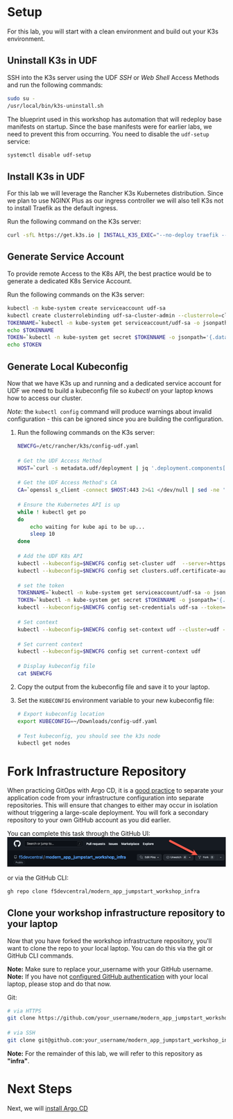 
# Setup

For this lab, you will start with a clean environment and build out your K3s environment.

## Uninstall K3s in UDF

SSH into the K3s server using the UDF *SSH* or *Web Shell* Access Methods and run the following commands:

```bash
sudo su -
/usr/local/bin/k3s-uninstall.sh
```

The blueprint used in this workshop has automation that will redeploy base manifests on startup. Since the base manifests were for earlier labs, we need to prevent this from occurring. You need to disable the `udf-setup` service:

```bash
systemctl disable udf-setup
```

## Install K3s in UDF

For this lab we will leverage the Rancher K3s Kubernetes distribution.  Since we plan to use NGINX Plus as our ingress controller we will also tell K3s not to install Traefik as the default ingress.

Run the following command on the K3s server:

```bash
curl -sfL https://get.k3s.io | INSTALL_K3S_EXEC="--no-deploy traefik --egress-selector-mode=disabled --bind-address 10.1.1.5" sh -s -
```

## Generate Service Account

To provide remote Access to the K8s API, the best practice would be to generate a dedicated K8s Service Account.

Run the following commands on the K3s server:

```bash
kubectl -n kube-system create serviceaccount udf-sa
kubectl create clusterrolebinding udf-sa-cluster-admin --clusterrole=cluster-admin --serviceaccount=kube-system:udf-sa
TOKENNAME=`kubectl -n kube-system get serviceaccount/udf-sa -o jsonpath='{.secrets[0].name}'`
echo $TOKENNAME
TOKEN=`kubectl -n kube-system get secret $TOKENNAME -o jsonpath='{.data.token}' | base64 --decode`
echo $TOKEN
```

## Generate Local Kubeconfig

Now that we have K3s up and running and a dedicated service account for UDF we need to build a kubeconfig file so *kubectl* on your laptop knows how to access our cluster.

*Note:* the `kubectl config` command will produce warnings about invalid configuration - this can be ignored since you are building the configuration.

1. Run the following commands on the K3s server:

    ```bash
    NEWCFG=/etc/rancher/k3s/config-udf.yaml

    # Get the UDF Access Method
    HOST=`curl -s metadata.udf/deployment | jq '.deployment.components[] | select(.name == "k3s") | .accessMethods.https[] | select(.label == "K3s API") | .host' -r`

    # Get the UDF Access Method's CA
    CA=`openssl s_client -connect $HOST:443 2>&1 </dev/null | sed -ne '/-----BEGIN CERTIFICATE-----/,/-----END CERTIFICATE-----/p'|base64 -w 0`

    # Ensure the Kubernetes API is up
    while ! kubectl get po
    do
        echo waiting for kube api to be up...
        sleep 10
    done

    # Add the UDF K8s API 
    kubectl --kubeconfig=$NEWCFG config set-cluster udf  --server=https://$HOST:443 
    kubectl --kubeconfig=$NEWCFG config set clusters.udf.certificate-authority-data $CA

    # set the token
    TOKENNAME=`kubectl -n kube-system get serviceaccount/udf-sa -o jsonpath='{.secrets[0].name}'`
    TOKEN=`kubectl -n kube-system get secret $TOKENNAME -o jsonpath='{.data.token}' | base64 --decode`
    kubectl --kubeconfig=$NEWCFG config set-credentials udf-sa --token=$TOKEN

    # Set context
    kubectl --kubeconfig=$NEWCFG config set-context udf --cluster=udf --namespace=default --user=udf-sa

    # Set current context
    kubectl --kubeconfig=$NEWCFG config set current-context udf

    # Display kubeconfig file
    cat $NEWCFG
    ```

1. Copy the output from the kubeconfig file and save it to your laptop.

1. Set the `KUBECONFIG` environment variable to your new kubeconfig file:

    ```bash
    # Export kubeconfig location
    export KUBECONFIG=~/Downloads/config-udf.yaml

    # Test kubeconfig, you should see the k3s node
    kubectl get nodes
    ```

# Fork Infrastructure Repository
When practicing GitOps with Argo CD, it is a [good practice](https://argo-cd.readthedocs.io/en/stable/user-guide/best_practices/) to separate your application code from your infrastructure configuration into separate repositories. This will ensure that changes to either may occur in isolation without triggering a large-scale deployment. You will fork a secondary repository to your own GitHub account as you did earlier.

You can complete this task through the GitHub UI: 
![GitHub Fork](../assets/gh_fork_infra.png)

or via the GitHub CLI:

```bash
gh repo clone f5devcentral/modern_app_jumpstart_workshop_infra
```

## Clone your workshop infrastructure repository to your laptop
Now that you have forked the workshop infrastructure repository, you'll want to clone the repo to your local laptop. You can do this via the git or GitHub CLI commands.

**Note:** Make sure to replace your_username with your GitHub username.
**Note:** If you have not [configured GitHub authentication](https://docs.github.com/en/authentication) with your local laptop, please stop and do that now.

Git:
```bash
# via HTTPS
git clone https://github.com/your_username/modern_app_jumpstart_workshop_infra.git modern_app_jumpstart_workshop_infra

# via SSH
git clone git@github.com:your_username/modern_app_jumpstart_workshop_infra.git modern_app_jumpstart_workshop_infra
```

**Note:** For the remainder of this lab, we will refer to this repository as **"infra"**.

# Next Steps

Next, we will [install Argo CD](argocd.md)
